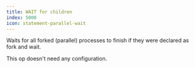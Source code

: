 ```yaml
---
title: WAIT for children
index: 5000
icon: statement-parallel-wait
---
```


Waits for all forked (parallel) processes to finish if they were
declared as fork and wait.

This op doesn't need any configuration.
